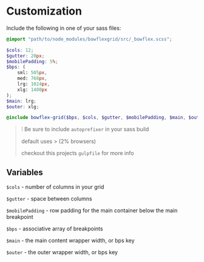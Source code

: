 # Customization

Include the following in one of your sass files:

```scss
@import "path/to/node_modules/bowflexgrid/src/_bowflex.scss";

$cols: 12;
$gutter: 20px;
$mobilePadding: 5%;
$bps: (
	sml: 505px,
	med: 768px,
	lrg: 1024px,
	xlg: 1400px
);
$main: lrg;
$outer: xlg;

@include bowflex-grid($bps, $cols, $gutter, $mobilePadding, $main, $outer);
```

> :grey_exclamation: Be sure to include `autoprefixer` in your sass build
>
> default uses > (2% browsers)
>
> checkout this projects `gulpfile` for more info

## Variables

`$cols` - number of columns in your grid

`$gutter` - space between columns

`$mobilePadding` - row padding for the main container below the main breakpoint

`$bps` - associative array of breakpoints

`$main` - the main content wrapper width, or bps key

`$outer` - the outer wrapper width, or bps key

